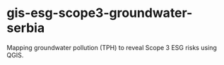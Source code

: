 # gis-esg-scope3-groundwater-serbia
Mapping groundwater pollution (TPH) to reveal Scope 3 ESG risks using QGIS.
